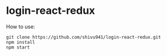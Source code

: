 # login-react-redux


How to use:
```
git clone https://github.com/shivu941/login-react-redux.git
npm install
npm start
```


